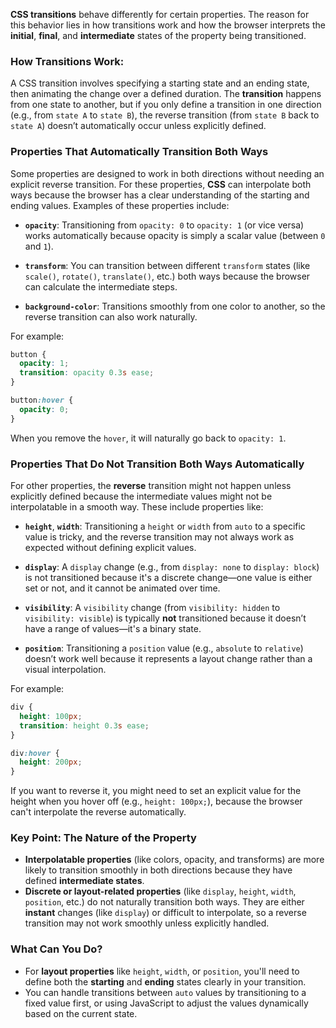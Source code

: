  **CSS transitions** behave differently for certain properties. The reason for this behavior lies in how transitions work and how the browser interprets the **initial**, **final**, and **intermediate** states of the property being transitioned.

### How Transitions Work:
A CSS transition involves specifying a starting state and an ending state, then animating the change over a defined duration. The **transition** happens from one state to another, but if you only define a transition in one direction (e.g., from `state A` to `state B`), the reverse transition (from `state B` back to `state A`) doesn’t automatically occur unless explicitly defined.

### Properties That Automatically Transition Both Ways
Some properties are designed to work in both directions without needing an explicit reverse transition. For these properties, **CSS** can interpolate both ways because the browser has a clear understanding of the starting and ending values. Examples of these properties include:

- **`opacity`**: Transitioning from `opacity: 0` to `opacity: 1` (or vice versa) works automatically because opacity is simply a scalar value (between `0` and `1`).
  
- **`transform`**: You can transition between different `transform` states (like `scale()`, `rotate()`, `translate()`, etc.) both ways because the browser can calculate the intermediate steps.

- **`background-color`**: Transitions smoothly from one color to another, so the reverse transition can also work naturally.

For example:
```css
button {
  opacity: 1;
  transition: opacity 0.3s ease;
}

button:hover {
  opacity: 0;
}
```
When you remove the `hover`, it will naturally go back to `opacity: 1`.

### Properties That Do Not Transition Both Ways Automatically
For other properties, the **reverse** transition might not happen unless explicitly defined because the intermediate values might not be interpolatable in a smooth way. These include properties like:

- **`height`**, **`width`**: Transitioning a `height` or `width` from `auto` to a specific value is tricky, and the reverse transition may not always work as expected without defining explicit values.

- **`display`**: A `display` change (e.g., from `display: none` to `display: block`) is not transitioned because it's a discrete change—one value is either set or not, and it cannot be animated over time.

- **`visibility`**: A `visibility` change (from `visibility: hidden` to `visibility: visible`) is typically **not** transitioned because it doesn’t have a range of values—it's a binary state.

- **`position`**: Transitioning a `position` value (e.g., `absolute` to `relative`) doesn’t work well because it represents a layout change rather than a visual interpolation.

For example:
```css
div {
  height: 100px;
  transition: height 0.3s ease;
}

div:hover {
  height: 200px;
}
```
If you want to reverse it, you might need to set an explicit value for the height when you hover off (e.g., `height: 100px;`), because the browser can't interpolate the reverse automatically.

### Key Point: The Nature of the Property
- **Interpolatable properties** (like colors, opacity, and transforms) are more likely to transition smoothly in both directions because they have defined **intermediate states**.
- **Discrete or layout-related properties** (like `display`, `height`, `width`, `position`, etc.) do not naturally transition both ways. They are either **instant** changes (like `display`) or difficult to interpolate, so a reverse transition may not work smoothly unless explicitly handled.

### What Can You Do?
- For **layout properties** like `height`, `width`, or `position`, you'll need to define both the **starting** and **ending** states clearly in your transition.
- You can handle transitions between `auto` values by transitioning to a fixed value first, or using JavaScript to adjust the values dynamically based on the current state.

